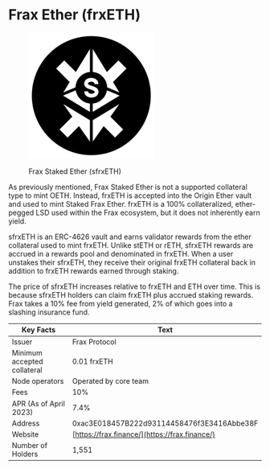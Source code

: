 # Frax Ether (frxETH)

<figure><img src="../../.gitbook/assets/sfrxETH_icon.webp" alt=""><figcaption><p>Frax Staked Ether (sfrxETH)</p></figcaption></figure>

As previously mentioned, Frax Staked Ether is not a supported collateral type to mint OETH. Instead, frxETH is accepted into the Origin Ether vault and used to mint Staked Frax Ether.  frxETH is a 100% collateralized, ether-pegged LSD used within the Frax ecosystem, but it does not inherently earn yield.

sfrxETH is an ERC-4626 vault and earns validator rewards from the ether collateral used to mint frxETH. Unlike stETH or rETH, sfrxETH rewards are accrued in a rewards pool and denominated in frxETH. When a user unstakes their sfrxETH, they receive their original frxETH collateral back in addition to frxETH rewards earned through staking.&#x20;

The price of sfrxETH increases relative to frxETH and ETH over time. This is because sfrxETH holders can claim frxETH plus accrued staking rewards. Frax takes a 10% fee from yield generated, 2% of which goes into a slashing insurance fund.

| Key Facts                   | Text                                           |
| --------------------------- | ---------------------------------------------- |
| Issuer                      | Frax Protocol                                  |
| Minimum accepted collateral | 0.01 frxETH                                    |
| Node operators              | Operated by core team                          |
| Fees                        | 10%                                            |
| APR (As of April 2023)      | 7.4%                                           |
| Address                     | 0xac3E018457B222d93114458476f3E3416Abbe38F     |
| Website                     | [https://frax.finance/](https://frax.finance/) |
| Number of Holders           | 1,551                                          |
